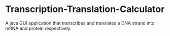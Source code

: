 # Transcription-Translation-Calculator
A java GUI application that transcribes and translates a DNA strand into mRNA and protein respectively.

